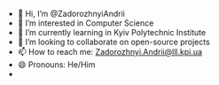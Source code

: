 - 👋 Hi, I’m @ZadorozhnyiAndrii
- 👀 I’m interested in Computer Science
- 🌱 I’m currently learning in Kyiv Polytechnic Institute
- 💞️ I’m looking to collaborate on open-source projects
- 📫 How to reach me: Zadorozhnyi.Andrii@lll.kpi.ua
- 😄 Pronouns: He/Him
- 
